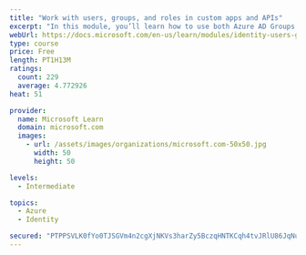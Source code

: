 ```yaml
---
title: "Work with users, groups, and roles in custom apps and APIs"
excerpt: "In this module, you’ll learn how to use both Azure AD Groups and Application Roles to provide fine grained access control to an application."
webUrl: https://docs.microsoft.com/en-us/learn/modules/identity-users-groups-approles/
type: course
price: Free
length: PT1H13M
ratings:
  count: 229
  average: 4.772926
heat: 51

provider:
  name: Microsoft Learn
  domain: microsoft.com
  images:
    - url: /assets/images/organizations/microsoft.com-50x50.jpg
      width: 50
      height: 50

levels:
  - Intermediate

topics:
  - Azure
  - Identity

secured: "PTPPSVLK0fYo0TJSGVm4n2cgXjNKVs3harZy5BczqHNTKCqh4tvJRlU86JqNuaUD+HMIPiV1gB1Tnw/XeUNZGt7Md35YV9IG9cy/XZqS20X5N+C25cME0ICftFgsKQs/lK4cPanXn0wx8zbwctT2jhetQkgzxJ9otQEqqy/zhZLiSbMyRJiSZa/YohEMfOX4MvJLfW4k+mvUMVNQi2b6kZcjioF1L0dc8QyQ3AqNkejIKnCs9N1ym++ikp0bhMRCmZhF9F/HEEM6Wb4mmo0uYSVCOkEIbagdHpb0XXr3zlHbZ8dDdFnx5PRPAYAISR5HA4TrStYNFiVyXMa70LxTPtPkuRNlohL8QUoyClaPaG0UWjz8erglfmXf4IZmeeMFo42qiKrmyinfi7qcuYHfNgIAemk40DmkSXmp4iznj7Y=;j7sbJxaN8V9DbAJqs4BUNg=="
---
```


